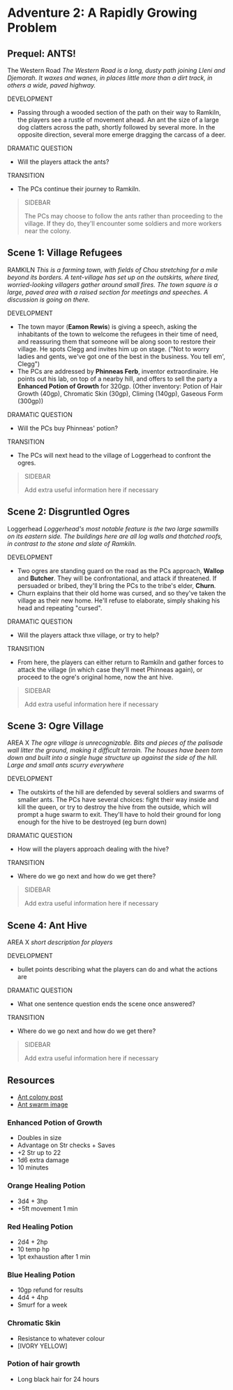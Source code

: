 # Adventure 2: A Rapidly Growing Problem

## Prequel: ANTS!

The Western Road
*The Western Road is a long, dusty path joining Lleni and Djemorah. It waxes and wanes, in places little more than a dirt track, in others a wide, paved highway.*

DEVELOPMENT

- Passing through a wooded section of the path on their way to Ramkiln, the players see a rustle of movement ahead. An ant the size of a large dog clatters across the path, shortly followed by several more. In the opposite direction, several more emerge dragging the carcass of a deer.

DRAMATIC QUESTION

- Will the players attack the ants?

TRANSITION

- The PCs continue their journey to Ramkiln.

> SIDEBAR
>
> The PCs may choose to follow the ants rather than proceeding to the village. If they do, they'll encounter some soldiers and more workers near the colony.

## Scene 1: Village Refugees

RAMKILN
*This is a farming town, with fields of Chou stretching for a mile beyond its borders. A tent-village has set up on the outskirts, where tired, worried-looking villagers gather around small fires. The town square is a large, paved area with a raised section for meetings and speeches. A discussion is going on there.*

DEVELOPMENT

- The town mayor (**Eamon Rewis**) is giving a speech, asking the inhabitants of the town to welcome the refugees in their time of need, and reassuring them that someone will be along soon to restore their village. He spots Clegg and invites him up on stage. ("Not to worry ladies and gents, we've got one of the best in the business. You tell em', Clegg")
- The PCs are addressed by **Phinneas Ferb**, inventor extraordinaire. He points out his lab, on top of a nearby hill, and offers to sell the party a **Enhanced Potion of Growth** for 320gp. (Other inventory: Potion of Hair Growth (40gp), Chromatic Skin (30gp), Climing (140gp), Gaseous Form (300gp))

DRAMATIC QUESTION

- Will the PCs buy Phinneas' potion?

TRANSITION

- The PCs will next head to the village of Loggerhead to confront the ogres.

> SIDEBAR
>
> Add extra useful information here if necessary

## Scene 2: Disgruntled Ogres

Loggerhead
*Loggerhead's most notable feature is the two large sawmills on its eastern side. The buildings here are all log walls and thatched roofs, in contrast to the stone and slate of Ramkiln.*

DEVELOPMENT

- Two ogres are standing guard on the road as the PCs approach, **Wallop** and **Butcher**. They will be confrontational, and attack if threatened. If persuaded or bribed, they'll bring the PCs to the tribe's elder, **Churn**.
- Churn explains that their old home was cursed, and so they've taken the village as their new home. He'll refuse to elaborate, simply shaking his head and repeating "cursed".

DRAMATIC QUESTION

- Will the players attack thxe village, or try to help?

TRANSITION

- From here, the players can either return to Ramkiln and gather forces to attack the village (in which case they'll meet Phinneas again), or proceed to the ogre's original home, now the ant hive.

> SIDEBAR
>
> Add extra useful information here if necessary

## Scene 3: Ogre Village

AREA X
*The ogre village is unrecognizable. Bits and pieces of the palisade wall litter the ground, making it difficult terrain. The houses have been torn down and built into a single huge structure up against the side of the hill. Large and small ants scurry everywhere*

DEVELOPMENT

- The outskirts of the hill are defended by several soldiers and swarms of smaller ants. The PCs have several choices: fight their way inside and kill the queen, or try to destroy the hive from the outside, which will prompt a huge swarm to exit. They'll have to hold their ground for long enough for the hive to be destroyed (eg burn down)

DRAMATIC QUESTION

- How will the players approach dealing with the hive?

TRANSITION

- Where do we go next and how do we get there?

> SIDEBAR
>
> Add extra useful information here if necessary

## Scene 4: Ant Hive

AREA X
*short description for players*

DEVELOPMENT

- bullet points describing what the players can do and what the actions are

DRAMATIC QUESTION

- What one sentence question ends the scene once answered?

TRANSITION

- Where do we go next and how do we get there?

> SIDEBAR
>
> Add extra useful information here if necessary

## Resources

- [Ant colony post](https://www.reddit.com/r/DnDBehindTheScreen/comments/a4vmmm/giant_ant_colony_a_dungeon_for_any_level/)
- [Ant swarm image](https://www.deviantart.com/michaeljaecks/art/Mythic-Ant-Swarm-543318993)

### Enhanced Potion of Growth

- Doubles in size
- Advantage on Str checks + Saves
- +2 Str up to 22
- 1d6 extra damage
- 10 minutes

### Orange Healing Potion

- 3d4 + 3hp
- +5ft movement 1 min

### Red Healing Potion

- 2d4 + 2hp
- 10 temp hp
- 1pt exhaustion after 1 min

### Blue  Healing Potion

- 10gp refund for results
- 4d4 + 4hp
- Smurf for a week

### Chromatic Skin

- Resistance to whatever colour
- [IVORY YELLOW]

### Potion of hair growth

- Long black hair for 24 hours

